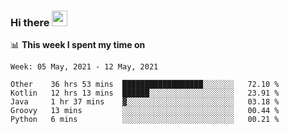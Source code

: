 ### Hi there <a href="https://www.gautamkrishnar.com/"><img src="https://media.giphy.com/media/hvRJCLFzcasrR4ia7z/giphy.gif" width="25px"></a>

📊 **This week I spent my time on**

<!--START_SECTION:waka-->
```text
Week: 05 May, 2021 - 12 May, 2021

Other    36 hrs 53 mins  ██████████████████░░░░░░░   72.10 % 
Kotlin   12 hrs 13 mins  ██████░░░░░░░░░░░░░░░░░░░   23.91 % 
Java     1 hr 37 mins    ▓░░░░░░░░░░░░░░░░░░░░░░░░   03.18 % 
Groovy   13 mins         ░░░░░░░░░░░░░░░░░░░░░░░░░   00.44 % 
Python   6 mins          ░░░░░░░░░░░░░░░░░░░░░░░░░   00.21 % 
```
<!--END_SECTION:waka-->
